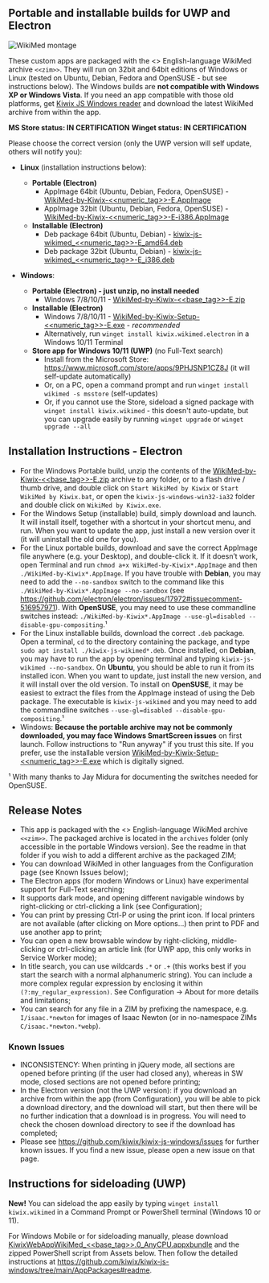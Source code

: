 ## Portable and installable builds for UWP and Electron

![WikiMed montage](https://user-images.githubusercontent.com/4304337/182706203-eca53649-8dea-44b9-ac4a-b08cc05c4252.png)

These custom apps are packaged with the <<date>> English-language WikiMed archive `<<zim>>`. They will run on 32bit and 64bit editions of Windows or Linux (tested on Ubuntu, Debian, Fedora and OpenSUSE - but see instructions below). The Windows builds are **not compatible with Windows XP or Windows Vista**. If you need an app compatible with those old platforms, get [Kiwix JS Windows reader](https://kiwix.github.io/kiwix-js-windows/kiwix-js-nwjs.html) and download the latest WikiMed archive from within the app.

**MS Store status: IN CERTIFICATION**
**Winget status: IN CERTIFICATION**

Please choose the correct version (only the UWP version will self update, others will notify you):

* **Linux** (installation instructions below):
  - **Portable (Electron)**
    + AppImage 64bit (Ubuntu, Debian, Fedora, OpenSUSE) - [WikiMed-by-Kiwix-<<numeric_tag>>-E.AppImage](https://github.com/kiwix/kiwix-js-windows/releases/download/v<<base_tag>>-WikiMed/WikiMed-by-Kiwix-<<numeric_tag>>-E.AppImage)
    + AppImage 32bit (Ubuntu, Debian, Fedora, OpenSUSE) - [WikiMed-by-Kiwix-<<numeric_tag>>-E-i386.AppImage](https://github.com/kiwix/kiwix-js-windows/releases/download/v<<base_tag>>-WikiMed/WikiMed-by-Kiwix-<<numeric_tag>>-E-i386.AppImage)
  - **Installable (Electron)**
    + Deb package 64bit (Ubuntu, Debian) - [kiwix-js-wikimed_<<numeric_tag>>-E_amd64.deb](https://github.com/kiwix/kiwix-js-windows/releases/download/v<<base_tag>>-WikiMed/kiwix-js-wikimed_<<numeric_tag>>-E_amd64.deb)
    + Deb package 32bit (Ubuntu, Debian) - [kiwix-js-wikimed_<<numeric_tag>>-E_i386.deb](https://github.com/kiwix/kiwix-js-windows/releases/download/v<<base_tag>>-WikiMed/kiwix-js-wikimed_<<numeric_tag>>-E_i386.deb)

* **Windows**:
  - **Portable (Electron) - just unzip, no install needed**
    + Windows 7/8/10/11 - [WikiMed-by-Kiwix-<<base_tag>>-E.zip](https://github.com/kiwix/kiwix-js-windows/releases/download/v<<base_tag>>-WikiMed/WikiMed-by-Kiwix-<<base_tag>>-E.zip)
  - **Installable (Electron)**
    + Windows 7/8/10/11 - [WikiMed-by-Kiwix-Setup-<<numeric_tag>>-E.exe](https://github.com/kiwix/kiwix-js-windows/releases/download/v<<base_tag>>-WikiMed/WikiMed-by-Kiwix-Setup-<<numeric_tag>>-E.exe) - *recommended*
    + Alternatively, run `winget install kiwix.wikimed.electron` in a Windows 10/11 Terminal
  - **Store app for Windows 10/11 (UWP)** (no Full-Text search)
    + Install from the Microsoft Store: https://www.microsoft.com/store/apps/9PHJSNP1CZ8J (it will self-update automatically)
    + Or, on a PC, open a command prompt and run `winget install wikimed -s msstore` (self-updates)
    + Or, if you cannot use the Store, sideload a signed package with `winget install kiwix.wikimed` - this doesn't auto-update, but you can upgrade easily by running `winget upgrade` or `winget upgrade --all`

## Installation Instructions - Electron

* For the Windows Portable build, unzip the contents of the [WikiMed-by-Kiwix-<<base_tag>>-E.zip](https://github.com/kiwix/kiwix-js-windows/releases/download/v<<base_tag>>-WikiMed/WikiMed-by-Kiwix-<<base_tag>>-E.zip) archive to any folder, or to a flash drive / thumb drive, and double click on `Start WikiMed by Kiwix` or `Start WikiMed by Kiwix.bat`, or open the `kiwix-js-windows-win32-ia32` folder and double click on `WikiMed by Kiwix.exe`.
* For the Windows Setup (installable) build, simply download and launch. It will install itself, together with a shortcut in your shortcut menu, and run. When you want to update the app, just install a new version over it (it will uninstall the old one for you).
* For the Linux portable builds, download and save the correct AppImage file anywhere (e.g. your Desktop), and double-click it. If it doesn’t work, open Terminal and run `chmod a+x WikiMed-by-Kiwix*.AppImage` and then `./WikiMed-by-Kiwix*.AppImage`. If you have trouble with **Debian**, you may need to add the `--no-sandbox` switch to the command like this `./WikiMed-by-Kiwix*.AppImage --no-sandbox` (see https://github.com/electron/electron/issues/17972#issuecomment-516957971). With **OpenSUSE**, you may need to use these commandline switches instead: `./WikiMed-by-Kiwix*.AppImage --use-gl=disabled --disable-gpu-compositing`.¹
* For the Linux installable builds, download the correct `.deb` package. Open a terminal, `cd` to the directory containing the package, and type `sudo apt install ./kiwix-js-wikimed*.deb`. Once installed, on **Debian**, you may have to run the app by opening terminal and typing `kiwix-js-wikimed --no-sandbox`. On **Ubuntu**, you should be able to run it from its installed icon. When you want to update, just install the new version, and it will install over the old version. To install on **OpenSUSE**, it may be easiest to extract the files from the AppImage instead of using the Deb package. The executable is `kiwix-js-wikimed` and you may need to add the commandline switches `--use-gl=disabled --disable-gpu-compositing`.¹
* Windows: **Because the portable archive may not be commonly downloaded, you may face Windows SmartScreen issues** on first launch. Follow instructions to "Run anyway" if you trust this site. If you prefer, use the installable version [WikiMed-by-Kiwix-Setup-<<numeric_tag>>-E.exe](https://github.com/kiwix/kiwix-js-windows/releases/download/v<<base_tag>>-WikiMed/WikiMed-by-Kiwix-Setup-<<numeric_tag>>-E.exe) which is digitally signed.

¹ With many thanks to Jay Midura for documenting the switches needed for OpenSUSE.

## Release Notes

* This app is packaged with the <<date>> English-language WikiMed archive `<<zim>>`. The packaged archive is located in the `archives` folder (only accessible in the portable Windows version). See the readme in that folder if you wish to add a different archive as the packaged ZIM;
* You can download WikiMed in other languages from the Configuration page (see Known Issues below);
* The Electron apps (for modern Windows or Linux) have experimental support for Full-Text searching;
* It supports dark mode, and opening different navigable windows by right-clicking or ctrl-clicking a link (see Configuration);
* You can print by pressing Ctrl-P or using the print icon. If local printers are not available (after clicking on More options...) then print to PDF and use another app to print;
* You can open a new browsable window by right-clicking, middle-clicking or ctrl-clicking an article link (for UWP app, this only works in Service Worker mode);
* In title search, you can use wildcards `.*` or `.+` (this works best if you start the search with a normal alphanumeric string). You can include a more complex regular expression by enclosing it within `(?:my_regular_expression)`. See Configuration -> About for more details and limitations;
* You can search for any file in a ZIM by prefixing the namespace, e.g. `I/isaac.*newton` for images of Isaac Newton (or in no-namespace ZIMs `C/isaac.*newton.*webp`).

### Known Issues

* INCONSISTENCY: When printing in jQuery mode, all sections are opened before printing (if the user had closed any), whereas in SW mode, closed sections are not opened before printing;
* In the Electron version (not the UWP version): if you download an archive from within the app (from Configuration), you will be able to pick a download directory, and the download will start, but then there will be no further indication that a download is in progress. You will need to check the chosen download directory to see if the download has completed;
* Please see https://github.com/kiwix/kiwix-js-windows/issues for further known issues. If you find a new issue, please open a new issue on that page.

## Instructions for sideloading (UWP)

**New!** You can sideload the app easily by typing `winget install kiwix.wikimed` in a Command Prompt or PowerShell terminal (Windows 10 or 11).

For Windows Mobile or for sideloading manually, please download [KiwixWebAppWikiMed_<<base_tag>>.0_AnyCPU.appxbundle](https://github.com/kiwix/kiwix-js-windows/releases/download/v<<base_tag>>-WikiMed/KiwixWebAppWikiMed_<<base_tag>>.0_AnyCPU.appxbundle) and the zipped PowerShell script from Assets below. Then follow the detailed instructions at https://github.com/kiwix/kiwix-js-windows/tree/main/AppPackages#readme.
